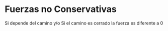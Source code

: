 # Fuerzas no Conservativas
Si depende del camino
y/o 
Si el camino es cerrado la fuerza es diferente a 0